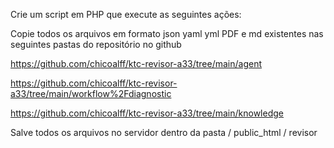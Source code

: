 Crie um script em PHP que execute as seguintes ações:

Copie todos os arquivos em formato json yaml yml PDF e md existentes nas seguintes pastas do repositório no github 

https://github.com/chicoalff/ktc-revisor-a33/tree/main/agent

https://github.com/chicoalff/ktc-revisor-a33/tree/main/workflow%2Fdiagnostic

https://github.com/chicoalff/ktc-revisor-a33/tree/main/knowledge

Salve todos os arquivos no servidor dentro da pasta 
/
public_html
/
revisor